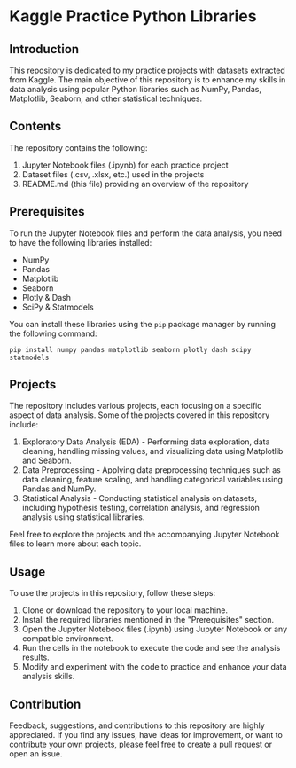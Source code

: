 # Kaggle Practice Python Libraries

## Introduction

This repository is dedicated to my practice projects with datasets extracted from Kaggle. The main objective of this repository is to enhance my skills in data analysis using popular Python libraries such as NumPy, Pandas, Matplotlib, Seaborn, and other statistical techniques.

## Contents

The repository contains the following:

1. Jupyter Notebook files (.ipynb) for each practice project
2. Dataset files (.csv, .xlsx, etc.) used in the projects
3. README.md (this file) providing an overview of the repository

## Prerequisites

To run the Jupyter Notebook files and perform the data analysis, you need to have the following libraries installed:

- NumPy
- Pandas
- Matplotlib
- Seaborn
- Plotly & Dash
- SciPy & Statmodels

You can install these libraries using the `pip` package manager by running the following command:

```
pip install numpy pandas matplotlib seaborn plotly dash scipy statmodels 
```

## Projects

The repository includes various projects, each focusing on a specific aspect of data analysis. Some of the projects covered in this repository include:

1. Exploratory Data Analysis (EDA) - Performing data exploration, data cleaning, handling missing values, and visualizing data using Matplotlib and Seaborn.
2. Data Preprocessing - Applying data preprocessing techniques such as data cleaning, feature scaling, and handling categorical variables using Pandas and NumPy.
3. Statistical Analysis - Conducting statistical analysis on datasets, including hypothesis testing, correlation analysis, and regression analysis using statistical libraries.

Feel free to explore the projects and the accompanying Jupyter Notebook files to learn more about each topic.

## Usage

To use the projects in this repository, follow these steps:

1. Clone or download the repository to your local machine.
2. Install the required libraries mentioned in the "Prerequisites" section.
3. Open the Jupyter Notebook files (.ipynb) using Jupyter Notebook or any compatible environment.
4. Run the cells in the notebook to execute the code and see the analysis results.
5. Modify and experiment with the code to practice and enhance your data analysis skills.

## Contribution

Feedback, suggestions, and contributions to this repository are highly appreciated. If you find any issues, have ideas for improvement, or want to contribute your own projects, please feel free to create a pull request or open an issue.


